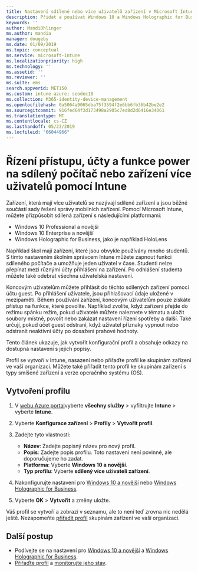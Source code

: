 ```yaml
---
title: Nastavení sdílené nebo více uživatelů zařízení v Microsoft Intune – Azure | Dokumentace Microsoftu
description: Přidat a používat Windows 10 a Windows Holographic for Business zařízení, která jsou sdílená nebo použít víc uživatelů v Microsoft Intune. Zobrazit seznam všech nastavení a co dělají na zařízeních, včetně Microsoft HoloLens. Řídit účty hostů, Správa účtů a odstranit neaktivní účty, povolit nebo zakázat ukládání do místního úložiště, nastavení napájení a režimu spánku možnosti, vyberte při aktualizace jsou nainstalovány a používat zařízení v prostředí education v profilu konfigurace zařízení.
keywords: ''
author: MandiOhlinger
ms.author: mandia
manager: dougeby
ms.date: 01/09/2019
ms.topic: conceptual
ms.service: microsoft-intune
ms.localizationpriority: high
ms.technology: ''
ms.assetid: ''
ms.reviewer: ''
ms.suite: ems
search.appverid: MET150
ms.custom: intune-azure; seodec18
ms.collection: M365-identity-device-management
ms.openlocfilehash: 0a5064a9065dba75f3594f2e6bb6fb36b42be2e2
ms.sourcegitcommit: 916fed64f3d173498a2905c7ed8d2d6416e34061
ms.translationtype: MT
ms.contentlocale: cs-CZ
ms.lasthandoff: 05/23/2019
ms.locfileid: "66044966"
---
```

# <a name="control-access-accounts-and-power-features-on-shared-pc-or-multi-user-devices-using-intune"></a>Řízení přístupu, účty a funkce power na sdílený počítač nebo zařízení více uživatelů pomocí Intune

Zařízení, která mají více uživatelů se nazývají sdílené zařízení a jsou běžné součástí sady řešení správy mobilních zařízení. Pomocí Microsoft Intune, můžete přizpůsobit sdílená zařízení s následujícími platformami:

- Windows 10 Professional a novější
- Windows 10 Enterprise a novější
- Windows Holographic for Business, jako je například HoloLens

Například škol mají zařízení, které jsou obvykle používány mnoho studentů. S tímto nastavením školním správcem Intune můžete zapnout funkci sdíleného počítače a umožňuje jeden uživatel v čase. Studenti nelze přepínat mezi různými účty přihlášení na zařízení. Po odhlášení studenta můžete také odebrat všechna uživatelská nastavení.

Koncovým uživatelům můžete přihlásit do těchto sdílených zařízení pomocí účtu guest. Po přihlášení uživatele, jsou přihlašovací údaje uložené v mezipaměti. Během používání zařízení, koncovým uživatelům pouze získáte přístup na funkce, které povolíte. Například zvolíte, když zařízení přejde do režimu spánku režim, pokud uživatelé můžete naleznete v tématu a uložit soubory místně, povolit nebo zakázat nastavení řízení spotřeby a další. Také určují, pokud účet guest odstraní, když uživatel příznaky vypnout nebo odstranit neaktivní účty po dosažení prahové hodnoty.

Tento článek ukazuje, jak vytvořit konfigurační profil a obsahuje odkazy na dostupná nastavení s jejich popisy.

Profil se vytvoří v Intune, nasazení nebo přiřaďte profil ke skupinám zařízení ve vaší organizaci. Můžete také přiřadit tento profil ke skupinám zařízení s typy smíšené zařízení a verze operačního systému (OS).

## <a name="create-the-profile"></a>Vytvoření profilu

1. V [webu Azure portal](https://portal.azure.com)vyberte **všechny služby** > vyfiltrujte **Intune** > vyberte **Intune**.
2. Vyberte **Konfigurace zařízení** > **Profily** > **Vytvořit profil**.
3. Zadejte tyto vlastnosti:

   - **Název**: Zadejte popisný název pro nový profil.
   - **Popis**: Zadejte popis profilu. Toto nastavení není povinné, ale doporučujeme ho zadat.
   - **Platforma**: Vyberte **Windows 10 a novější**.
   - **Typ profilu**: Vyberte **sdílený více uživateli zařízení**.

4. Nakonfigurujte nastavení pro [Windows 10 a novější](shared-user-device-settings-windows.md) nebo [Windows Holographic for Business](shared-user-device-settings-windows-holographic.md).

5. Vyberte **OK** > **Vytvořit** a změny uložte.

Váš profil se vytvoří a zobrazí v seznamu, ale to není teď zrovna nic nedělá ještě. Nezapomeňte [přiřadit profil](device-profile-assign.md) skupinám zařízení ve vaší organizaci.

## <a name="next-steps"></a>Další postup

- Podívejte se na nastavení pro [Windows 10 a novější](shared-user-device-settings-windows.md) a [Windows Holographic for Business](shared-user-device-settings-windows-holographic.md).
- [Přiřaďte profil](device-profile-assign.md) a [monitorujte jeho stav](device-profile-monitor.md).

